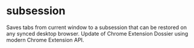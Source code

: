# subsession
Saves tabs from current window to a subsession that can be restored on any synced desktop browser. Update of Chrome Extension Dossier using modern Chrome Extension API.
